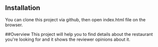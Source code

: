 ## Installation 
You can clone this project via github, then open index.html file on the browser.

##Overview
This project will help you to find details about the restaurant you're looking for and it shows the reviewer opinions about it.
